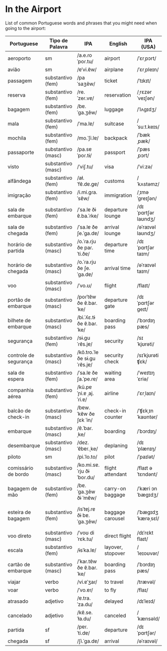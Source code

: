 # In the Airport

List of common Portuguese words and phrases that you might need when going to the airport:

| Portuguese               | Tipo de Palavra         | IPA              | English                 | IPA (USA)      | Spanish                    | Spanish IPA          | No. |
|--------------------------|-------------------------|------------------|-------------------------|---------------|----------------------------|----------------------|-----|
| aeroporto | sm  | /a.e.ɾoˈpoɾ.tu/  | airport  | /ˈɛrˌpɔrt/    | aeropuerto   | /aeɾoˈpweɾto/  |8158|
| avião     | sm  | /ɐˈvi.ɐ̃w/        | airplane | /ˈɛrˌpleɪn/   | avión        | /aˈbjon/       |8159|
| passagem                 | substantivo (fem)       | /paˈsaʒẽw/       | ticket                   | /ˈtɪkɪt/      | boleto de avión            | /boˈleto ðe aˈbjon/  |     |
| reserva                  | substantivo (fem)       | /re.ˈzeɾ.vɐ/     | reservation              | /ˌrɛzərˈveɪʃən/ | reserva                    | /reˈseɾβa/           |     |
| bagagem                  | substantivo (fem)       | /bɐ.ˈɡa.ʒẽw/    | luggage                  | /ˈlʌɡɪdʒ/     | equipaje                   | /e.kiˈpaχe/          |     |
| mala                     | substantivo (fem)       | /ˈma.lɐ/         | suitcase                 | /ˈsuːt.keɪs/   | maleta                     | /maˈleta/             |     |
| mochila                  | substantivo (fem)       | /mo.ˈʃi.lɐ/      | backpack                 | /ˈbækˌpæk/    | mochila                    | /moˈtʃila/            |     |
| passaporte               | substantivo (masc)      | /pa.sɐˈpoɾ.tɨ/   | passport                 | /ˈpæsˌpɔrt/    | pasaporte                  | /pasaˈpoɾte/         |     |
| visto                    | substantivo (masc)      | /ˈviʃ.tu/         | visa                     | /ˈviːzə/      | visa                       | /ˈbisa/               |     |
| alfândega                | substantivo (fem)       | /aɫ.ˈfɐ̃.dɐ.ɡɐ/  | customs                  | /ˈkʌstəmz/    | aduana                     | /aˈðwana/              |     |
| imigração                | substantivo (fem)       | /i.mi.ɡɾa.ˈsɐ̃w/ | immigration              | /ˌɪməˈɡreɪʃən/ | inmigración                | /inmiɡraˈsjon/       |     |
| sala de embarque         | substantivo (fem)       | /ˈsa.lɐ ðɨ ɐ̃.ba.ˈɾke/ | departure lounge   | /dɪˈpɑrtʃər laʊndʒ/ | sala de embarque         | /ˈsala ðe emˈbaɾke/ |     |
| sala de chegada          | substantivo (fem)       | /ˈsa.lɐ ðe ʃe.ˈɡa.dɐ/ | arrival lounge     | /əˈraɪvəl laʊndʒ/ | sala de llegada          | /ˈsala ðe ʝeˈɣaða/ |     |
| horário de partida       | substantivo (masc)      | /o.ˈɾa.ɾju ðe paɾ.ˈti.ðɐ/ | departure time  | /dɪˈpɑrtʃər taɪm/ | hora de salida           | /ˈora ðe saˈliða/ |     |
| horário de chegada       | substantivo (masc)      | /o.ˈɾa.ɾju ðe ʃe.ˈɡa.dɐ/ | arrival time    | /əˈraɪvəl taɪm/ | hora de llegada           | /ˈora ðe ʝeˈɣaða/ |     |
| voo                      | substantivo (masc)      | /ˈvo.ʊ/           | flight                   | /flaɪt/        | vuelo                      | /ˈbwelo/              |     |
| portão de embarque       | substantivo (masc)      | /poɾˈtɐ̃w ðe ɐ̃.baɾ.ˈke/ | departure gate | /dɪˈpɑrtʃər ɡeɪt/ | puerta de embarque        | /ˈpwerta ðe emˈbaɾke/ |     |
| bilhete de embarque      | substantivo (masc)      | /bi.ˈʎɛ.tɨ ðe ɐ̃.baɾ.ˈke/ | boarding pass  | /ˈbɔrdɪŋ pæs/ | tarjeta de embarque       | /tarˈxeta ðe emˈbaɾke/ |     |
| segurança                | substantivo (fem)       | /sɨ.ɡuˈɾɐ̃s.jɐ/   | security                 | /sɪˈkjʊrəti/   | seguridad                  | /seɡuɾiˈðað/           |     |
| controle de segurança    | substantivo (masc)      | /kõ.tɾo.ˈle ðe sɨ.ɡuˈɾɐ̃s.jɐ/ | security check | /sɪˈkjʊrəti ʧɛk/ | control de seguridad      | /konˈtɾole ðe seɡuɾiˈðað/ |     |
| sala de espera           | substantivo (fem)       | /ˈsa.lɐ ðe ʃa.ˈpe.ɾɐ/ | waiting area           | /ˈweɪtɪŋ ˈɛriə/ | sala de espera            | /ˈsala ðe esˈpeɾa/  |     |
| companhia aérea  | substantivo (fem)       | /kũ.pɐˈɲi.ɐ ˌaj.ˈɾi.ɐ/ | airline          | /ˈɛrˌlaɪn/    | aerolínea                 | /aeɾoˈlinea/          |     |
| balcão de check-in       | substantivo (masc)      | /bɐw.ˈkɐ̃w ðe ʃɛk ˈin/ | check-in counter  | /ˈʧɛkˌɪn ˈkaʊntər/ | mostrador de check-in      | /mosˈtɾaðoɾ ðe ʧekˈin/ |     |
| embarque    | substantivo (masc)      | /ɐ̃.ˈbaɾ.ˌke/     | boarding                | /ˈbɔrdɪŋ/     | embarque                   | /emˈbaɾke/            |     |
| desembarque  | substantivo (masc)      | /dez.ˈɐ̃bɐɾ.ˌke/  | deplaning               | /dɪˈplænɪŋ/    | desembarque                | /desemˈbaɾke/         |     |
| piloto    | sm | /pi.ˈlo.to/        | pilot    | /ˈpaɪlət/      | piloto   | /piˈloto/             |8164|
| comissário de bordo      | substantivo (masc)      | /ko.mi.sɐ.ˈɾju ðɨ ˈboɾ.du/ | flight attendant | /flaɪt əˈtɛndənt/ | auxiliar de vuelo          | /awˈksiljaɾ ðe ˈbwelo/ |     |
| bagagem de mão | substantivo (fem)       | /bɐ.ˈɡa.ʒẽw ðɨ ˈmɐ̃w/ | carry-on baggage  | /ˈkæri ɔn ˈbæɡɪdʒ/ | equipaje de mano          | /e.kiˈpaχe ðe ˈma.no/  |     |
| esteira de bagagem       | substantivo (fem)       | /isˈtɐj.ɾɐ ðɨ bɐ.ˈɡa.ʒẽw/ | baggage carousel | /ˈbæɡɪdʒ ˈkærəˌsɛl/ | cinta transportadora de equipaje | /ˈsinta tɾanspoɾtaˈðoɾa ðe e.kiˈpaχe/ |     |
| voo direto   | substantivo (masc)      | /ˈvoʊ diˈrɛk.tu/  | direct flight           | /dɪˈrɛkt flaɪt/ | vuelo directo              | /ˈbwelo ðiˈɾekto/    |     |
| escala      | substantivo (fem)       | /ɨsˈka.lɐ/        | layover, stopover       | /ˈleɪoʊvər/    | escala                     | /esˈkala/             |     |
| cartão de embarque       | substantivo (masc)      | /ˈkaɾ.tɐ̃w ðe ɐ̃.baɾ.ˈke/ | boarding pass   | /ˈbɔrdɪŋ pæs/ | tarjeta de embarque        | /tarˈxeta ðe emˈbaɾke/ |     |
| viajar    | verbo      | /vi.ɐˈʒaɾ/        | to travel    | /trævəl/       | viajar    | /bjaˈxaɾ/       |8163|
| voar  | verbo  | /ˈvo.ɐɾ/  | to fly   | /flaɪ/         | volar    | /boˈlaɾ/               |8160|
| atrasado                 | adjetivo                | /ɐ.tra.ˈza.du/     | delayed                 | /dɪˈleɪd/      | retrasado                  | /re.tɾaˈsaðo/          |     |
| cancelado                | adjetivo                | /kɐ̃.se.ˈɫa.du/    | canceled                | /ˈkænsəld/     | cancelado                  | /kanθeˈlaðo/          |     |
| partida  | sf | /pɐɾ.ˈti.dɐ/    | departure     | /dɪˈpɑrtʃər/   | salida     | /saˈliða/              |8161|
| chegada  | sf | /ʃi.ˈɡa.dɐ/        | arrival    | /əˈraɪvəl/     | llegada    | /ʝeˈɣaða/              |8162|
